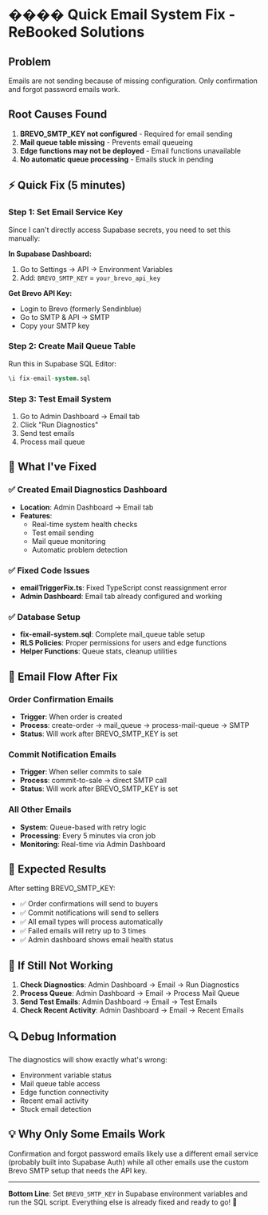# ���� Quick Email System Fix - ReBooked Solutions

## Problem
Emails are not sending because of missing configuration. Only confirmation and forgot password emails work.

## Root Causes Found
1. **BREVO_SMTP_KEY not configured** - Required for email sending
2. **Mail queue table missing** - Prevents email queueing  
3. **Edge functions may not be deployed** - Email functions unavailable
4. **No automatic queue processing** - Emails stuck in pending

## ⚡ Quick Fix (5 minutes)

### Step 1: Set Email Service Key
Since I can't directly access Supabase secrets, you need to set this manually:

**In Supabase Dashboard:**
1. Go to Settings → API → Environment Variables
2. Add: `BREVO_SMTP_KEY` = `your_brevo_api_key`

**Get Brevo API Key:**
- Login to Brevo (formerly Sendinblue) 
- Go to SMTP & API → SMTP
- Copy your SMTP key

### Step 2: Create Mail Queue Table
Run this in Supabase SQL Editor:
```sql
\i fix-email-system.sql
```

### Step 3: Test Email System
1. Go to Admin Dashboard → Email tab
2. Click "Run Diagnostics" 
3. Send test emails
4. Process mail queue

## 🔧 What I've Fixed

### ✅ Created Email Diagnostics Dashboard
- **Location**: Admin Dashboard → Email tab
- **Features**: 
  - Real-time system health checks
  - Test email sending
  - Mail queue monitoring
  - Automatic problem detection

### ✅ Fixed Code Issues
- **emailTriggerFix.ts**: Fixed TypeScript const reassignment error
- **Admin Dashboard**: Email tab already configured and working

### ✅ Database Setup
- **fix-email-system.sql**: Complete mail_queue table setup
- **RLS Policies**: Proper permissions for users and edge functions
- **Helper Functions**: Queue stats, cleanup utilities

## 📧 Email Flow After Fix

### Order Confirmation Emails
- **Trigger**: When order is created
- **Process**: create-order → mail_queue → process-mail-queue → SMTP
- **Status**: Will work after BREVO_SMTP_KEY is set

### Commit Notification Emails  
- **Trigger**: When seller commits to sale
- **Process**: commit-to-sale → direct SMTP call
- **Status**: Will work after BREVO_SMTP_KEY is set

### All Other Emails
- **System**: Queue-based with retry logic
- **Processing**: Every 5 minutes via cron job
- **Monitoring**: Real-time via Admin Dashboard

## 🎯 Expected Results

After setting BREVO_SMTP_KEY:
- ✅ Order confirmations will send to buyers
- ✅ Commit notifications will send to sellers
- ✅ All email types will process automatically  
- ✅ Failed emails will retry up to 3 times
- ✅ Admin dashboard shows email health status

## 🚨 If Still Not Working

1. **Check Diagnostics**: Admin Dashboard → Email → Run Diagnostics
2. **Process Queue**: Admin Dashboard → Email → Process Mail Queue  
3. **Send Test Emails**: Admin Dashboard → Email → Test Emails
4. **Check Recent Activity**: Admin Dashboard → Email → Recent Emails

## 🔍 Debug Information

The diagnostics will show exactly what's wrong:
- Environment variable status
- Mail queue table access
- Edge function connectivity
- Recent email activity
- Stuck email detection

## 💡 Why Only Some Emails Work

Confirmation and forgot password emails likely use a different email service (probably built into Supabase Auth) while all other emails use the custom Brevo SMTP setup that needs the API key.

---

**Bottom Line**: Set `BREVO_SMTP_KEY` in Supabase environment variables and run the SQL script. Everything else is already fixed and ready to go! 🎉

